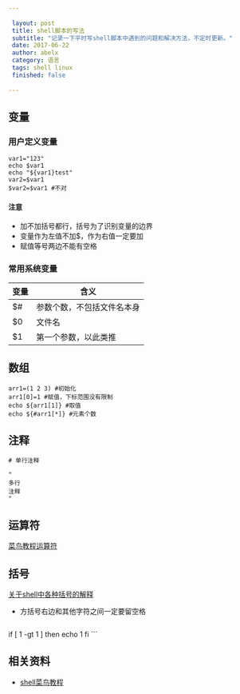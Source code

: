 ```yaml
---
 
 layout: post
 title: shell脚本的写法
 subtitle: "记录一下平时写shell脚本中遇到的问题和解决方法，不定时更新。"
 date: 2017-06-22 
 author: abelx 
 category: 语言
 tags: shell linux
 finished: false 
 
--- 
```


## 变量
### 用户定义变量

```
var1="123"
echo $var1
echo "${var1}test"
var2=$var1
$var2=$var1 #不对

```

#### 注意
- 加不加括号都行，括号为了识别变量的边界
- 变量作为左值不加$，作为右值一定要加
- 赋值等号两边不能有空格

### 常用系统变量

变量|含义
---|---
$#|参数个数，不包括文件名本身
$0|文件名
$1|第一个参数，以此类推

## 数组

```
arr1=(1 2 3) #初始化
arr1[0]=1 #赋值，下标范围没有限制
echo ${arr1[1]} #取值
echo ${#arr1[*]} #元素个数

```

## 注释

```
# 单行注释

"
多行
注释
"
```

## 运算符
[菜鸟教程运算符](http://www.runoob.com/linux/linux-shell-basic-operators.html)

## 括号
[关于shell中各种括号的解释](http://blog.csdn.net/tttyd/article/details/11742241)

- 方括号右边和其他字符之间一定要留空格
	
	```
if [ 1 -gt 1 ]
then
	echo 1
fi
	```
	
## 相关资料

- [shell菜鸟教程](http://www.runoob.com/linux/linux-shell.html)